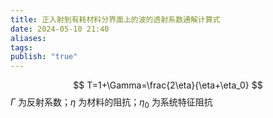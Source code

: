 ```yaml
---
title: 正入射到有耗材料分界面上的波的透射系数通解计算式
date: 2024-05-10 21:40
aliases: 
tags: 
publish: "true"
---
```

$$
T=1+\Gamma=\frac{2\eta}{\eta+\eta_0}
$$
$\Gamma$ 为反射系数；$\eta$ 为材料的阻抗；$\eta_{0}$ 为系统特征阻抗
